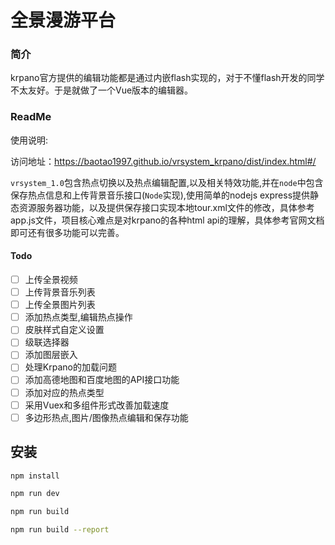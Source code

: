 # 全景漫游平台

### 简介
krpano官方提供的编辑功能都是通过内嵌flash实现的，对于不懂flash开发的同学不太友好。于是就做了一个Vue版本的编辑器。

### ReadMe

使用说明:

访问地址：https://baotao1997.github.io/vrsystem_krpano/dist/index.html#/

`vrsystem_1.0`包含热点切换以及热点编辑配置,以及相关特效功能,并在`node`中包含保存热点信息和上传背景音乐接口(`Node`实现),使用简单的nodejs express提供静态资源服务器功能，以及提供保存接口实现本地tour.xml文件的修改，具体参考app.js文件，项目核心难点是对krpano的各种html api的理解，具体参考官网文档即可还有很多功能可以完善。

#### Todo

- [ ] 上传全景视频
- [ ] 上传背景音乐列表
- [ ] 上传全景图片列表
- [ ] 添加热点类型,编辑热点操作
- [ ] 皮肤样式自定义设置
- [ ] 级联选择器
- [ ] 添加图层嵌入
- [ ] 处理Krpano的加载问题
- [ ] 添加高德地图和百度地图的API接口功能
- [ ] 添加对应的热点类型
- [ ] 采用Vuex和多组件形式改善加载速度
- [ ] 多边形热点,图片/图像热点编辑和保存功能

## 安装

``` bash
npm install

npm run dev

npm run build

npm run build --report
```